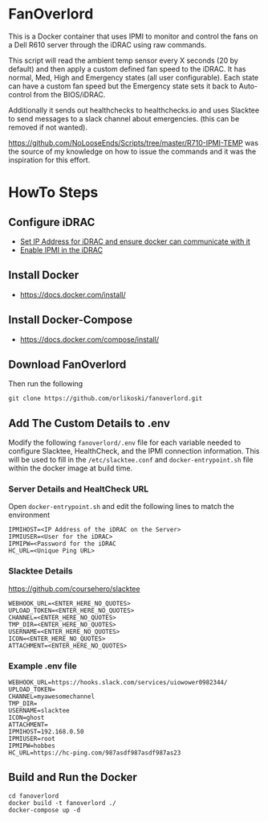 # FanOverlord
This is a Docker container that uses IPMI to monitor and control the fans on a Dell R610 server through the iDRAC using raw commands.  

This script will read the ambient temp sensor every X seconds (20 by default) and then apply a custom defined fan speed to the iDRAC. It has normal, Med, High and Emergency states (all user configurable). Each state can have a custom fan speed but the Emergency state sets it back to Auto-control from the BIOS/iDRAC.  
  
Additionally it sends out healthchecks to healthchecks.io and uses Slacktee to send messages to a slack channel about emergencies. (this can be removed if not wanted).

https://github.com/NoLooseEnds/Scripts/tree/master/R710-IPMI-TEMP was the source of my knowledge on how to issue the commands and it was the inspiration for this effort.

# HowTo Steps
## Configure iDRAC
 - [Set IP Address for iDRAC and ensure docker can communicate with it](https://docs.extrahop.com/current/configure-i-drac/)
 - [Enable IPMI in the iDRAC ](http://www.fucking-it.com/articles/dell-idrac/214-dell-idrac-configure-ipmi)

## Install Docker
 - https://docs.docker.com/install/  

## Install Docker-Compose
 - https://docs.docker.com/compose/install/

## Download FanOverlord
Then run the following
```
git clone https://github.com/orlikoski/fanoverlord.git
```

## Add The Custom Details to .env
Modify the following `fanoverlord/.env` file for each variable needed to configure Slacktee, HealthCheck, and the IPMI connection information. This will be used to fill in the `/etc/slacktee.conf` and `docker-entrypoint.sh` file within the docker image at build time.

### Server Details and HealtCheck URL
Open `docker-entrypoint.sh` and edit the following lines to match the environment
```
IPMIHOST=<IP Address of the iDRAC on the Server>
IPMIUSER=<User for the iDRAC>
IPMIPW=<Password for the iDRAC
HC_URL=<Unique Ping URL>
```
### Slacktee Details
https://github.com/coursehero/slacktee
```
WEBHOOK_URL=<ENTER_HERE_NO_QUOTES>
UPLOAD_TOKEN=<ENTER_HERE_NO_QUOTES>
CHANNEL=<ENTER_HERE_NO_QUOTES>
TMP_DIR=<ENTER_HERE_NO_QUOTES>
USERNAME=<ENTER_HERE_NO_QUOTES>
ICON=<ENTER_HERE_NO_QUOTES>
ATTACHMENT=<ENTER_HERE_NO_QUOTES>
```

### Example .env file
```
WEBHOOK_URL=https://hooks.slack.com/services/uiowower0982344/
UPLOAD_TOKEN=
CHANNEL=myawesomechannel
TMP_DIR=
USERNAME=slacktee
ICON=ghost
ATTACHMENT=
IPMIHOST=192.168.0.50
IPMIUSER=root
IPMIPW=hobbes
HC_URL=https://hc-ping.com/987asdf987asdf987as23
```

## Build and Run the Docker
```
cd fanoverlord
docker build -t fanoverlord ./
docker-compose up -d
```
